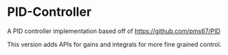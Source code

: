 # PID-Controller
A PID controller implementation based off of https://github.com/pms67/PID

This version adds APIs for gains and integrals for more fine grained control. 
